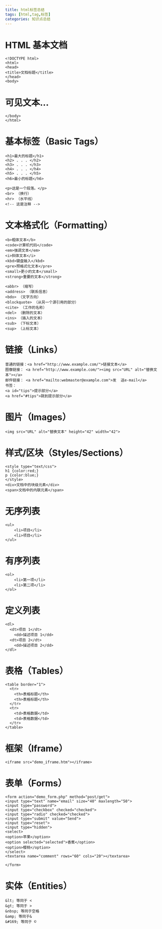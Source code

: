 ```yaml
---
title: html标签总结
tags: [html,tag,标签]
categories: 知识点总结
---
```



# HTML 基本文档
	<!DOCTYPE html>
	<html>
	<head>
	<title>文档标题</title>
	</head>
	<body>

<!-- more --> 

# 可见文本...
	</body>
	</html>
# 基本标签（Basic Tags）
	<h1>最大的标题</h1>
	<h2> . . . </h2>
	<h3> . . . </h3>
	<h4> . . . </h4>
	<h5> . . . </h5>
	<h6>最小的标题</h6>
	 
	<p>这是一个段落。</p>
	<br> （换行）
	<hr> （水平线）
	<!-- 这是注释 -->
# 文本格式化（Formatting）
	<b>粗体文本</b>
	<code>计算机代码</code>
	<em>强调文本</em>
	<i>斜体文本</i>
	<kbd>键盘输入</kbd> 
	<pre>预格式化文本</pre>
	<small>更小的文本</small>
	<strong>重要的文本</strong>
	 
	<abbr> （缩写）
	<address> （联系信息）
	<bdo> （文字方向）
	<blockquote> （从另一个源引用的部分）
	<cite> （工作的名称）
	<del> （删除的文本）
	<ins> （插入的文本）
	<sub> （下标文本）
	<sup> （上标文本）
# 链接（Links）
	普通的链接：<a href="http://www.example.com/">链接文本</a>
	图像链接： <a href="http://www.example.com/"><img src="URL" alt="替换文本"></a>
	邮件链接： <a href="mailto:webmaster@example.com">发	送e-mail</a>
	书签：
	<a id="tips">提示部分</a>
	<a href="#tips">跳到提示部分</a>
# 图片（Images）
	<img src="URL" alt="替换文本" height="42" width="42">
# 样式/区块（Styles/Sections）
	<style type="text/css">
	h1 {color:red;}
	p {color:blue;}
	</style>
	<div>文档中的块级元素</div>
	<span>文档中的内联元素</span>
# 无序列表
	<ul>
	    <li>项目</li>
	    <li>项目</li>
	</ul>
# 有序列表
	<ol>
	    <li>第一项</li>
	    <li>第二项</li>
	</ol>
# 定义列表
	<dl>
	  <dt>项目 1</dt>
	    <dd>描述项目 1</dd>
	  <dt>项目 2</dt>
	    <dd>描述项目 2</dd>
	</dl>
# 表格（Tables）
	<table border="1">
	  <tr>
	    <th>表格标题</th>
	    <th>表格标题</th>
	  </tr>
	  <tr>
	    <td>表格数据</td>
	    <td>表格数据</td>
	  </tr>
	</table>
# 框架（Iframe）
	<iframe src="demo_iframe.htm"></iframe>
# 表单（Forms）
	<form action="demo_form.php" method="post/get">
	<input type="text" name="email" size="40" maxlength="50">
	<input type="password">
	<input type="checkbox" checked="checked">
	<input type="radio" checked="checked">
	<input type="submit" value="Send">
	<input type="reset">
	<input type="hidden">
	<select>
	<option>苹果</option>
	<option selected="selected">香蕉</option>
	<option>樱桃</option>
	</select>
	<textarea name="comment" rows="60" cols="20"></textarea>
	 
	</form>
# 实体（Entities）
	&lt; 等同于 <
	&gt; 等同于 >
	&nbsp; 等同于空格
	&amp; 等同于&
	&#169; 等同于 ©
